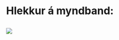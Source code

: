 # Hlekkur á myndband:

## [![](http://img.youtube.com/vi/hbyjrrFFu4U/0.jpg)](http://www.youtube.com/watch?v=hbyjrrFFu4U "myndband af spilun")
